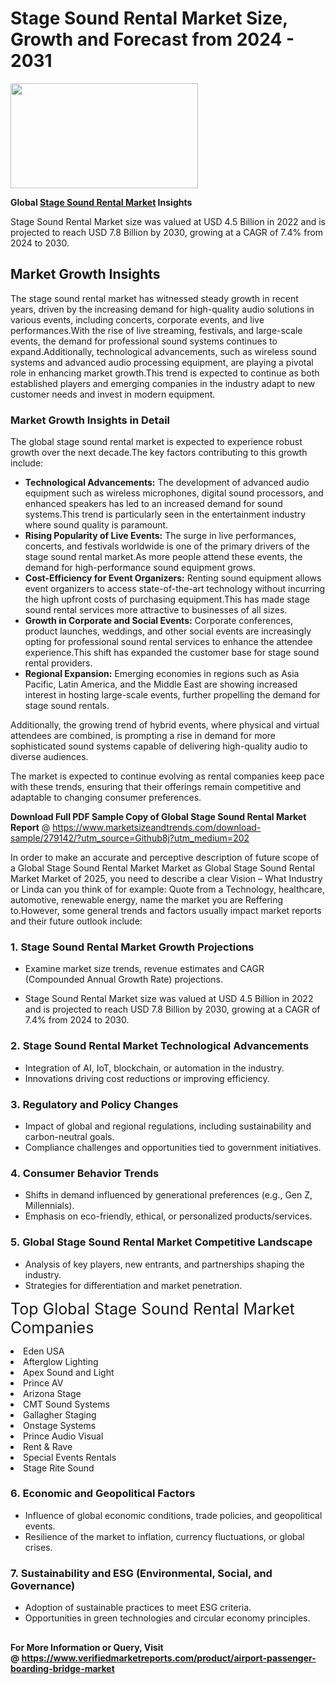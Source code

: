 <H1>Stage Sound Rental Market Size, Growth and Forecast from 2024 - 2031</H1><img class="aligncenter size-medium wp-image-584254" src="https://thirdeyenews.in/wp-content/uploads/2024/09/Global-Market-Research-300x168.jpeg" alt="" width="300" height="168" /><p><strong>Global&nbsp;<a href="https://www.marketsizeandtrends.com/download-sample/279142/?utm_source=Github8j?utm_medium=202">Stage Sound Rental Market</a> Insights</strong></p><p>Stage Sound Rental Market size was valued at USD 4.5 Billion in 2022 and is projected to reach USD 7.8 Billion by 2030, growing at a CAGR of 7.4% from 2024 to 2030.</p><p><h2>Market Growth Insights</h2> <p>The stage sound rental market has witnessed steady growth in recent years, driven by the increasing demand for high-quality audio solutions in various events, including concerts, corporate events, and live performances.With the rise of live streaming, festivals, and large-scale events, the demand for professional sound systems continues to expand.Additionally, technological advancements, such as wireless sound systems and advanced audio processing equipment, are playing a pivotal role in enhancing market growth.This trend is expected to continue as both established players and emerging companies in the industry adapt to new customer needs and invest in modern equipment.</p> <h3>Market Growth Insights in Detail</h3> <p>The global stage sound rental market is expected to experience robust growth over the next decade.The key factors contributing to this growth include:</p> <ul> <li><strong>Technological Advancements:</strong> The development of advanced audio equipment such as wireless microphones, digital sound processors, and enhanced speakers has led to an increased demand for sound systems.This trend is particularly seen in the entertainment industry where sound quality is paramount.</li> <li><strong>Rising Popularity of Live Events:</strong> The surge in live performances, concerts, and festivals worldwide is one of the primary drivers of the stage sound rental market.As more people attend these events, the demand for high-performance sound equipment grows.</li> <li><strong>Cost-Efficiency for Event Organizers:</strong> Renting sound equipment allows event organizers to access state-of-the-art technology without incurring the high upfront costs of purchasing equipment.This has made stage sound rental services more attractive to businesses of all sizes.</li> <li><strong>Growth in Corporate and Social Events:</strong> Corporate conferences, product launches, weddings, and other social events are increasingly opting for professional sound rental services to enhance the attendee experience.This shift has expanded the customer base for stage sound rental providers.</li> <li><strong>Regional Expansion:</strong> Emerging economies in regions such as Asia Pacific, Latin America, and the Middle East are showing increased interest in hosting large-scale events, further propelling the demand for stage sound rentals.</li> </ul> <p>Additionally, the growing trend of hybrid events, where physical and virtual attendees are combined, is prompting a rise in demand for more sophisticated sound systems capable of delivering high-quality audio to diverse audiences.</p> <p>The market is expected to continue evolving as rental companies keep pace with these trends, ensuring that their offerings remain competitive and adaptable to changing consumer preferences.</p> <p><span class=""><strong>Download Full PDF Sample Copy of Global Stage Sound Rental Market Report</strong> @ <a href="https://www.marketsizeandtrends.com/download-sample/279142/?utm_source=Github8j?utm_medium=202" target="_blank">https://www.marketsizeandtrends.com/download-sample/279142/?utm_source=Github8j?utm_medium=202</a></span></p><p>In order to make an accurate and perceptive description of future scope of a Global&nbsp;Stage Sound Rental Market Market as Global&nbsp;Stage Sound Rental Market Market of 2025, you need to describe a clear Vision &ndash; What Industry or Linda can you think of for example: Quote from a Technology, healthcare, automotive, renewable energy, name the market you are Reffering to.However, some general trends and factors usually impact market reports and their future outlook include:</p><h3>1.&nbsp;<strong>Stage Sound Rental Market Growth Projections</strong></h3><ul><li>Examine market size trends, revenue estimates and CAGR (Compounded Annual Growth Rate) projections.</li><li><p>Stage Sound Rental Market size was valued at USD 4.5 Billion in 2022 and is projected to reach USD 7.8 Billion by 2030, growing at a CAGR of 7.4% from 2024 to 2030.</p></li></ul><h3>2.&nbsp;<strong>Stage Sound Rental Market Technological Advancements</strong></h3><ul><li>Integration of AI, IoT, blockchain, or automation in the industry.</li><li>Innovations driving cost reductions or improving efficiency.</li></ul><h3>3.&nbsp;<strong>Regulatory and Policy Changes</strong></h3><ul><li>Impact of global and regional regulations, including sustainability and carbon-neutral goals.</li><li>Compliance challenges and opportunities tied to government initiatives.</li></ul><h3>4.&nbsp;<strong>Consumer Behavior Trends</strong></h3><ul><li>Shifts in demand influenced by generational preferences (e.g., Gen Z, Millennials).</li><li>Emphasis on eco-friendly, ethical, or personalized products/services.</li></ul><h3>5.&nbsp;<strong>Global Stage Sound Rental Market Competitive Landscape</strong></h3><ul><li>Analysis of key players, new entrants, and partnerships shaping the industry.</li><li>Strategies for differentiation and market penetration.</li></ul><p data-pm-slice="1 1 []"><span style="color: inherit; font-family: inherit; font-size: 25px;">Top Global Stage Sound Rental Market Companies</span></p><div class="" data-test-id=""><p><li>Eden USA</li><li> Afterglow Lighting</li><li> Apex Sound and Light</li><li> Prince AV</li><li> Arizona Stage</li><li> CMT Sound Systems</li><li> Gallagher Staging</li><li> Onstage Systems</li><li> Prince Audio Visual</li><li> Rent & Rave</li><li> Special Events Rentals</li><li> Stage Rite Sound</li></p></div><h3>6.&nbsp;<strong>Economic and Geopolitical Factors</strong></h3><ul><li>Influence of global economic conditions, trade policies, and geopolitical events.</li><li>Resilience of the market to inflation, currency fluctuations, or global crises.</li></ul><h3>7.&nbsp;<strong>Sustainability and ESG (Environmental, Social, and Governance)</strong></h3><ul><li>Adoption of sustainable practices to meet ESG criteria.</li><li>Opportunities in green technologies and circular economy principles.</li></ul><h2><strong style="font-size: 14px;">For More Information or Query, Visit @&nbsp;</strong><a style="background-color: #ffffff; font-size: 14px;" href="https://www.marketsizeandtrends.com/report/stage-sound-rental-market/" target="_blank">https://www.verifiedmarketreports.com/product/airport-passenger-boarding-bridge-market</a></h2>